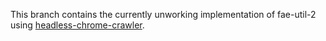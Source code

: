 This branch contains the currently unworking implementation of fae-util-2 using [headless-chrome-crawler](https://github.com/yujiosaka/headless-chrome-crawler).
